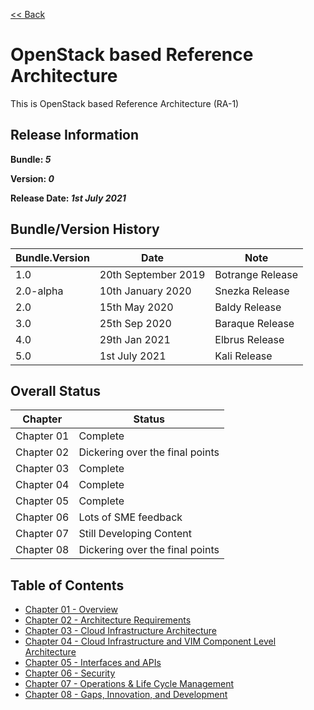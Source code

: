 [<< Back](https://cntt-n.github.io/CNTT/doc/ref_arch/)

# OpenStack based Reference Architecture

This is OpenStack based Reference Architecture (RA-1)

## Release Information
**Bundle: _5_**

**Version: _0_**

**Release Date: _1st July 2021_**

## Bundle/Version History

| Bundle.Version    | Date                  | Note
| ---               | ---                   | ---               |
| 1.0               | 20th September 2019   | Botrange Release  |
| 2.0-alpha         | 10th January 2020     | Snezka Release    |
| 2.0               | 15th May 2020         | Baldy Release     |
| 3.0               | 25th Sep 2020         | Baraque Release   |
| 4.0               | 29th Jan 2021         | Elbrus Release    |
| 5.0               | 1st July 2021         | Kali Release      |

## Overall Status

| Chapter | Status |
| --- | --- |
| Chapter 01 | Complete |
| Chapter 02 | Dickering over the final points |
| Chapter 03 | Complete |
| Chapter 04 | Complete |
| Chapter 05 | Complete |
| Chapter 06 | Lots of SME feedback |
| Chapter 07 | Still Developing Content |
| Chapter 08 | Dickering over the final points |


## Table of Contents
* [Chapter 01 - Overview](chapters/chapter01.md)
* [Chapter 02 - Architecture Requirements](chapters/chapter02.md)
* [Chapter 03 - Cloud Infrastructure Architecture](chapters/chapter03.md)
* [Chapter 04 - Cloud Infrastructure and VIM Component Level Architecture](chapters/chapter04.md)
* [Chapter 05 - Interfaces and APIs](chapters/chapter05.md)
* [Chapter 06 - Security](chapters/chapter06.md)
* [Chapter 07 - Operations & Life Cycle Management](chapters/chapter07.md)
* [Chapter 08 - Gaps, Innovation, and Development](chapters/chapter08.md)
